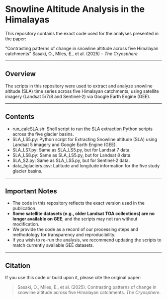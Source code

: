 # Snowline Altitude Analysis in the Himalayas

This repository contains the exact code used for the analyses presented in the paper:

"Contrasting patterns of change in snowline altitude across five Himalayan catchments"
Sasaki, O., Miles, E., et al. (2025) – _The Cryosphere_  

---

## Overview

The scripts in this repository were used to extract and analyze snowline altitude (SLA) time series across five Himalayan catchments, using satellite imagery (Landsat 5/7/8 and Sentinel-2) via Google Earth Engine (GEE).

---

## Contents

- run_calcSLA.sh: Shell script to run the SLA extraction Python scripts across the five glacier basins.
- SLA_LS5.py: Python script for Extracting Snowline altitude (SLA) using Landsat 5 imagery and Google Earth Engine (GEE).
- SLA_LS7.py: Same as SLA_LS5.py, but for Landsat 7 data.
- SLA_LS8.py: Same as SLA_LS5.py, but for Landsat 8 data.
- SLA_S2.py: Same as SLA_LS5.py, but for Sentinel-2 data.
- data_5glaciers.csv: Latitude and longitude information for the five study glacier basins.

---

## Important Notes

- The code in this repository reflects the exact version used in the publication.
- **Some satellite datasets (e.g., older Landsat TOA collections) are no longer available on GEE**, and the scripts may not run without modification.
- We provide the code as a record of our processing steps and methodology for transparency and reproducibility.
- If you wish to re-run the analysis, we recommend updating the scripts to match currently available GEE datasets.

---

## Citation

If you use this code or build upon it, please cite the original paper:

> Sasaki, O., Miles, E., et al. (2025). Contrasting patterns of change in snowline altitude across five Himalayan catchments. *The Cryosphere*.
